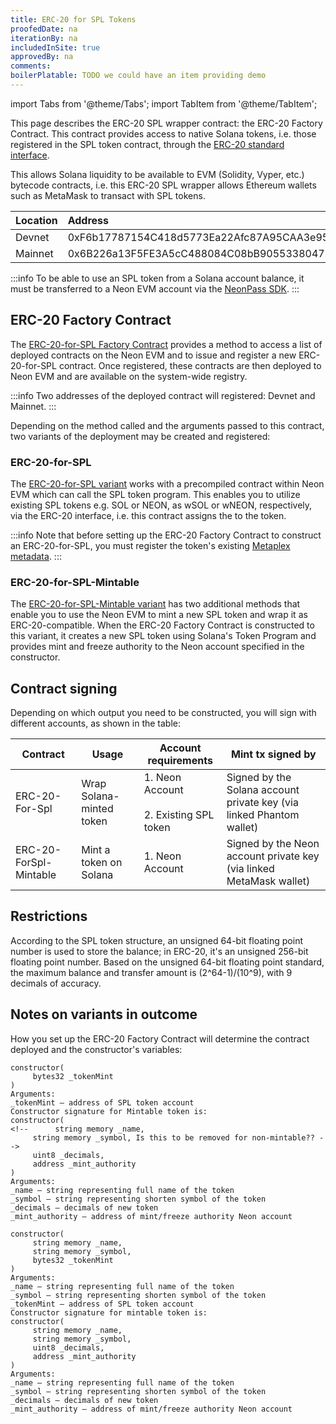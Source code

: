 ```yaml
---
title: ERC-20 for SPL Tokens
proofedDate: na
iterationBy: na
includedInSite: true
approvedBy: na
comments:
boilerPlatable: TODO we could have an item providing demo
---
```


import Tabs from '@theme/Tabs';
import TabItem from '@theme/TabItem';

This page describes the ERC-20 SPL wrapper contract: the ERC-20 Factory Contract. This contract provides access to native Solana tokens, i.e. those registered in the SPL token contract, through the [ERC-20 standard interface](https://eips.ethereum.org/EIPS/eip-20). 

This allows Solana liquidity to be available to EVM (Solidity, Vyper, etc.) bytecode contracts, i.e. this ERC-20 SPL wrapper allows Ethereum wallets such as MetaMask to transact with SPL tokens. 

|Location|Address|
|:-------|:-------|
|Devnet| 0xF6b17787154C418d5773Ea22Afc87A95CAA3e957|
|Mainnet| 0x6B226a13F5FE3A5cC488084C08bB905533804720|


:::info
To be able to use an SPL token from a Solana account balance, it must be transferred to a Neon EVM account via the [NeonPass SDK](/docs/developing/integrate/neon_transfer_sdk).
:::

## ERC-20 Factory Contract

The [ERC-20-for-SPL Factory Contract](https://github.com/neonlabsorg/neon-evm/blob/4bcae0f476721e5396916c43396ec85e465f878f/evm_loader/solidity/erc20_for_spl_factory.sol) provides a method to access a list of deployed contracts on the Neon EVM and to issue and register a new ERC-20-for-SPL contract. Once registered, these contracts are then deployed to Neon EVM and are available on the system-wide registry.

:::info
Two addresses of the deployed contract will registered: Devnet and Mainnet.
::: 

Depending on the method called and the arguments passed to this contract, two variants of the deployment may be created and registered: 

### ERC-20-for-SPL

The [ERC-20-for-SPL variant](https://github.com/neonlabsorg/neon-evm/blob/4bcae0f476721e5396916c43396ec85e465f878f/evm_loader/solidity/erc20_for_spl_factory.sol#L17) works with a precompiled contract within Neon EVM which can call the SPL token program. This enables you to utilize existing SPL tokens e.g. SOL or NEON, as wSOL or wNEON, respectively, via the ERC-20 interface, i.e. this contract assigns the to the token.

:::info
Note that before setting up the ERC-20 Factory Contract to construct an ERC-20-for-SPL, you must register the token's existing [Metaplex metadata](https://docs.metaplex.com/programs/token-metadata/overview).
:::

### ERC-20-for-SPL-Mintable

The [ERC-20-for-SPL-Mintable variant](https://github.com/neonlabsorg/neon-evm/blob/4bcae0f476721e5396916c43396ec85e465f878f/evm_loader/solidity/erc20_for_spl_factory.sol#LL35C1-L35C1) has two additional methods that enable you to use the Neon EVM to mint a new SPL token and wrap it as ERC-20-compatible. When the ERC-20 Factory Contract is constructed to this variant, it creates a new SPL token using Solana's Token Program and provides mint and freeze authority to the Neon account specified in the constructor.

## Contract signing

Depending on which output you need to be constructed, you will sign with different accounts, as shown in the table:


| Contract            | Usage                                | Account requirements                               | Mint tx signed by                                                    |
| ------------------- | ----------------------------------- | ------------------------------------------ | -------------------------------------------------------------------- |
| ERC-20-For-Spl         | Wrap Solana-minted token | 1\. Neon Account<br></br>2\. Existing SPL token | Signed by the Solana account private key (via linked Phantom wallet) |
| ERC-20-ForSpl-Mintable | Mint a token on Solana   | 1\. Neon Account                           | Signed by the Neon account private key (via linked MetaMask wallet)  |


## Restrictions

According to the SPL token structure, an unsigned 64-bit floating point number is used to store the balance; in ERC-20, it's an unsigned 256-bit floating point number. Based on the unsigned 64-bit floating point standard, the maximum balance and transfer amount is (2^64-1)/(10^9), with 9 decimals of accuracy.

## Notes on variants in outcome

How you set up the ERC-20 Factory Contract will determine the contract deployed and the constructor's variables:

<Tabs>
 <TabItem value="Constructor non-mintable" label="ERC20ForSpl Constructor" default>

```
constructor(
     bytes32 _tokenMint
)
Arguments:
_tokenMint – address of SPL token account
Constructor signature for Mintable token is:
constructor(
<!--      string memory _name,
     string memory _symbol, Is this to be removed for non-mintable?? -->
     uint8 _decimals,
     address _mint_authority
)
Arguments:
_name – string representing full name of the token 
_symbol – string representing shorten symbol of the token 
_decimals – decimals of new token
_mint_authority – address of mint/freeze authority Neon account
```
 </TabItem>
<TabItem value="Constructor mintable" label="ERC20ForSplMintable Constructor">

``` 
constructor(
     string memory _name,
     string memory _symbol,
     bytes32 _tokenMint
)
Arguments:
_name – string representing full name of the token 
_symbol – string representing shorten symbol of the token 
_tokenMint – address of SPL token account
Constructor signature for mintable token is:
constructor(
     string memory _name,
     string memory _symbol,
     uint8 _decimals,
     address _mint_authority
)
Arguments:
_name – string representing full name of the token 
_symbol – string representing shorten symbol of the token 
_decimals – decimals of new token
_mint_authority – address of mint/freeze authority Neon account 
```
 </TabItem>
</Tabs>

<!-- ## Notes on usage

The ERC-20 Factory Contract is provided as a basic toolkit under ** lisence. You are invited to adapt this to your needs as required. -->